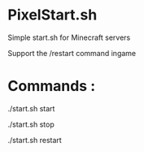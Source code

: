 # PixelStart.sh
Simple start.sh for Minecraft servers

Support the /restart command ingame

# Commands :

./start.sh start

./start.sh stop

./start.sh restart
